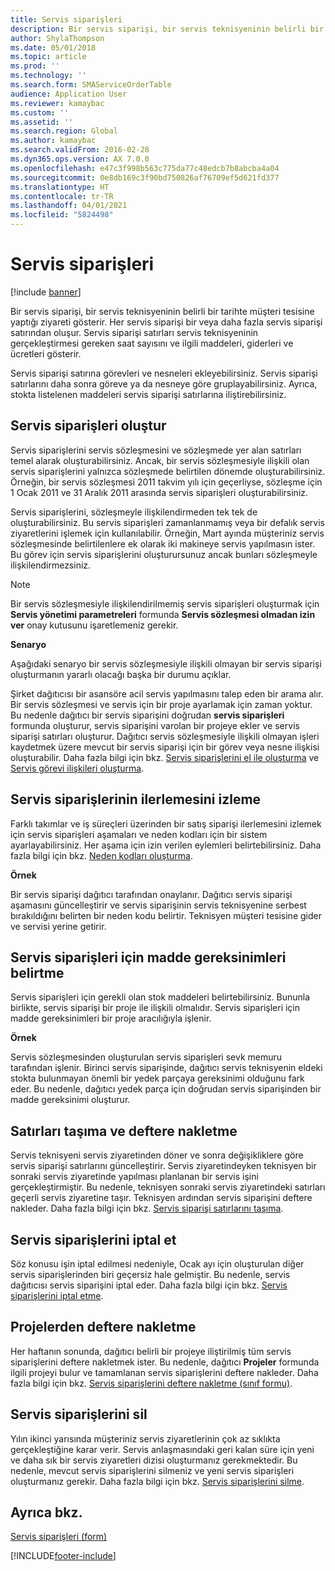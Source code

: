 ```yaml
---
title: Servis siparişleri
description: Bir servis siparişi, bir servis teknisyeninin belirli bir tarihte müşteri tesisine yaptığı ziyareti gösterir.
author: ShylaThompson
ms.date: 05/01/2018
ms.topic: article
ms.prod: ''
ms.technology: ''
ms.search.form: SMAServiceOrderTable
audience: Application User
ms.reviewer: kamaybac
ms.custom: ''
ms.assetid: ''
ms.search.region: Global
ms.author: kamaybac
ms.search.validFrom: 2016-02-28
ms.dyn365.ops.version: AX 7.0.0
ms.openlocfilehash: e47c3f998b563c775da77c48edcb7b8abcba4a04
ms.sourcegitcommit: 0e8db169c3f90bd750826af76709ef5d621fd377
ms.translationtype: HT
ms.contentlocale: tr-TR
ms.lasthandoff: 04/01/2021
ms.locfileid: "5824498"
---
```

# <a name="service-orders"></a>Servis siparişleri   

[!include [banner](../includes/banner.md)]


Bir servis siparişi, bir servis teknisyeninin belirli bir tarihte müşteri tesisine yaptığı ziyareti gösterir. Her servis siparişi bir veya daha fazla servis siparişi satırından oluşur. Servis siparişi satırları servis teknisyeninin gerçekleştirmesi gereken saat sayısını ve ilgili maddeleri, giderleri ve ücretleri gösterir.

Servis siparişi satırına görevleri ve nesneleri ekleyebilirsiniz. Servis siparişi satırlarını daha sonra göreve ya da nesneye göre gruplayabilirsiniz. Ayrıca, stokta listelenen maddeleri servis siparişi satırlarına iliştirebilirsiniz.

## <a name="create-service-orders"></a>Servis siparişleri oluştur

Servis siparişlerini servis sözleşmesini ve sözleşmede yer alan satırları temel alarak oluşturabilirsiniz. Ancak, bir servis sözleşmesiyle ilişkili olan servis siparişlerini yalnızca sözleşmede belirtilen dönemde oluşturabilirsiniz. Örneğin, bir servis sözleşmesi 2011 takvim yılı için geçerliyse, sözleşme için 1 Ocak 2011 ve 31 Aralık 2011 arasında servis siparişleri oluşturabilirsiniz.

Servis siparişlerini, sözleşmeyle ilişkilendirmeden tek tek de oluşturabilirsiniz. Bu servis siparişleri zamanlanmamış veya bir defalık servis ziyaretlerini işlemek için kullanılabilir. Örneğin, Mart ayında müşteriniz servis sözleşmesinde belirtilenlere ek olarak iki makineye servis yapılmasın ister. Bu görev için servis siparişlerini oluşturursunuz ancak bunları sözleşmeyle ilişkilendirmezsiniz.


> [!NOTE]
> <P>Bir servis sözleşmesiyle ilişkilendirilmemiş servis siparişleri oluşturmak için <STRONG>Servis yönetimi parametreleri</STRONG> formunda <STRONG>Servis sözleşmesi olmadan izin ver</STRONG> onay kutusunu işaretlemeniz gerekir.</P>

**Senaryo**

Aşağıdaki senaryo bir servis sözleşmesiyle ilişkili olmayan bir servis siparişi oluşturmanın yararlı olacağı başka bir durumu açıklar.

Şirket dağıtıcısı bir asansöre acil servis yapılmasını talep eden bir arama alır. Bir servis sözleşmesi ve servis için bir proje ayarlamak için zaman yoktur. Bu nedenle dağıtıcı bir servis siparişini doğrudan **servis siparişleri** formunda oluşturur, servis siparişini varolan bir projeye ekler ve servis siparişi satırları oluşturur. Dağıtıcı servis sözleşmesiyle ilişkili olmayan işleri kaydetmek üzere mevcut bir servis siparişi için bir görev veya nesne ilişkisi oluşturabilir. Daha fazla bilgi için bkz. [Servis siparişlerini el ile oluşturma](create-service-orders-manually.md) ve [Servis görevi ilişkileri oluşturma](create-service-task-relations.md).

## <a name="monitor-the-progress-of-service-orders"></a>Servis siparişlerinin ilerlemesini izleme

Farklı takımlar ve iş süreçleri üzerinden bir satış siparişi ilerlemesini izlemek için servis siparişleri aşamaları ve neden kodları için bir sistem ayarlayabilirsiniz. Her aşama için izin verilen eylemleri belirtebilirsiniz. Daha fazla bilgi için bkz. [Neden kodları oluşturma](create-reason-codes.md).

**Örnek**

Bir servis siparişi dağıtıcı tarafından onaylanır. Dağıtıcı servis siparişi aşamasını güncelleştirir ve servis siparişinin servis teknisyenine serbest bırakıldığını belirten bir neden kodu belirtir. Teknisyen müşteri tesisine gider ve servisi yerine getirir.

## <a name="specify-item-requirements-for-service-orders"></a>Servis siparişleri için madde gereksinimleri belirtme

Servis siparişleri için gerekli olan stok maddeleri belirtebilirsiniz. Bununla birlikte, servis siparişi bir proje ile ilişkili olmalıdır. Servis siparişleri için madde gereksinimleri bir proje aracılığıyla işlenir. 

**Örnek**

Servis sözleşmesinden oluşturulan servis siparişleri sevk memuru tarafından işlenir. Birinci servis siparişinde, dağıtıcı servis teknisyenin eldeki stokta bulunmayan önemli bir yedek parçaya gereksinimi olduğunu fark eder. Bu nedenle, dağıtıcı yedek parça için doğrudan servis siparişinden bir madde gereksinimi oluşturur.

## <a name="move-and-post-lines"></a>Satırları taşıma ve deftere nakletme

Servis teknisyeni servis ziyaretinden döner ve sonra değişikliklere göre servis siparişi satırlarını güncelleştirir. Servis ziyaretindeyken teknisyen bir sonraki servis ziyaretinde yapılması planlanan bir servis işini gerçekleştirmiştir. Bu nedenle, teknisyen sonraki servis ziyaretindeki satırları geçerli servis ziyaretine taşır. Teknisyen ardından servis siparişini deftere nakleder. Daha fazla bilgi için bkz. [Servis siparişi satırlarını taşıma](move-service-order-lines.md).

## <a name="cancel-service-orders"></a>Servis siparişlerini iptal et

Söz konusu işin iptal edilmesi nedeniyle, Ocak ayı için oluşturulan diğer servis siparişlerinden biri geçersiz hale gelmiştir. Bu nedenle, servis dağıtıcısı servis siparişini iptal eder. Daha fazla bilgi için bkz. [Servis siparişlerini iptal etme](cancel-service-orders.md).

## <a name="post-from-projects"></a>Projelerden deftere nakletme

Her haftanın sonunda, dağıtıcı belirli bir projeye iliştirilmiş tüm servis siparişlerini deftere nakletmek ister. Bu nedenle, dağıtıcı **Projeler** formunda ilgili projeyi bulur ve tamamlanan servis siparişlerini deftere nakleder. Daha fazla bilgi için bkz. [Servis siparişlerini deftere nakletme (sınıf formu)](https://technet.microsoft.com/library/aa574685\(v=ax.60\)).

## <a name="delete-service-orders"></a>Servis siparişlerini sil

Yılın ikinci yarısında müşteriniz servis ziyaretlerinin çok az sıklıkta gerçekleştiğine karar verir. Servis anlaşmasındaki geri kalan süre için yeni ve daha sık bir servis ziyaretleri dizisi oluşturmanız gerekmektedir. Bu nedenle, mevcut servis siparişlerini silmeniz ve yeni servis siparişleri oluşturmanız gerekir. Daha fazla bilgi için bkz. [Servis siparişlerini silme](delete-service-orders.md).

## <a name="see-also"></a>Ayrıca bkz.

[Servis siparişleri (form)](https://technet.microsoft.com/library/aa554361\(v=ax.60\))

  




[!INCLUDE[footer-include](../../includes/footer-banner.md)]